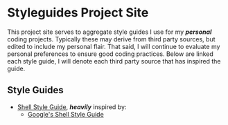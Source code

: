 # Styleguides Project Site

This project site serves to aggregate style guides I use for my ***personal*** coding projects. Typically these may derive from third party sources, but edited to include my personal flair. That said, I will continue to evaluate my personal preferences to ensure good coding practices. Below are linked each style guide, I will denote each third party source that has inspired the guide.

## Style Guides

* [Shell Style Guide](shellguide.md), ***heavily*** inspired by:
    * [Google's Shell Style Guide](https://google.github.io/styleguide/shellguide.html)
